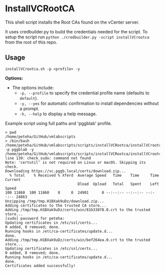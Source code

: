 # InstallVCRootCA

This shell script installs the Root CAs found on the vCenter server.

It uses credbuilder.py to build the credentials needed for the script.
To setup the script run `python ./credbuilder.py -script installVCrootca` from the root of this repo.

## Usage

`installVCrootca.sh -p <profile> -y`

**Options:**
- The options include:
  - `-p, --profile` to specify the credential profile name (defaults to `default`).
  - `-y, --yes` for automatic confirmation to install dependencies without a prompt.
  - `-h, --help` to display a help message.

Example script using full paths and 'pggblab' profile.

```
> pwd
/home/peteha/GitHub/vmlabscripts
> /bin/bash /home/peteha/GitHub/vmlabscripts/scripts/installVCRootca/installVCrootca.sh -p pggblab -y
/home/peteha/GitHub/vmlabscripts/scripts/installVCRootca/installVCrootca.sh: line 139: check_sudo: command not found
Note: 'certutil' is not required on Linux or macOS. Skipping its check.
Downloading https://vc.pggb.local/certs/download.zip...
  % Total    % Received % Xferd  Average Speed   Time    Time     Time  Current
                                 Dload  Upload   Total   Spent    Left  Speed
100 11860  100 11860    0     0  24901      0 --:--:-- --:--:-- --:--:-- 24863
Unzipping /tmp/tmp.H1BXak9uDz/download.zip...
Adding certificates to the trusted CA store...
Adding /tmp/tmp.H1BXak9uDz/certs/win/81b33078.0.crt to the trusted store...
[sudo] password for peteha:
Updating certificates in /etc/ssl/certs...
0 added, 0 removed; done.
Running hooks in /etc/ca-certificates/update.d...
done.
Adding /tmp/tmp.H1BXak9uDz/certs/win/bef264ea.0.crt to the trusted store...
Updating certificates in /etc/ssl/certs...
0 added, 0 removed; done.
Running hooks in /etc/ca-certificates/update.d...
done.
Certificates added successfully!
```
